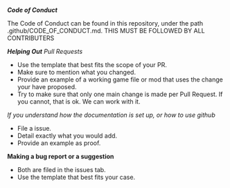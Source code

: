 ***Code of Conduct***

The Code of Conduct can be found in this repository, under the path .github/CODE_OF_CONDUCT.md. 
THIS MUST BE FOLLOWED BY ALL CONTRIBUTERS

***Helping Out***
*Pull Requests*
* Use the template that best fits the scope of your PR. 
* Make sure to mention what you changed.
* Provide an example of a working game file or mod that uses the change your have proposed. 
* Try to make sure that only one main change is made per Pull Request. If you cannot, that is ok. We can work with it. 

*If you understand how the documentation is set up, or how to use github*
* File a issue.
* Detail exactly what you would add.
* Provide an example as proof.

**Making a bug report or a suggestion**
* Both are filed in the issues tab.
* Use the template that best fits your case.
